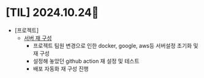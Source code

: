 # [TIL] 2024.10.24📒

 * [프로젝트]
   * [서버 재 구성](https://github.com/subwate/subwate-back/pull/9)
     * 프로젝트 팀원 변경으로 인한 docker, google, aws등 서버설정 초기화 및 재 구성
     * 설정해 놓았던 github action 재 설정 및 테스트
     * 배포 자동화 재 구성 진행 

